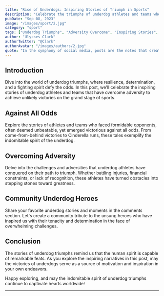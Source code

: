 ```yaml
---
title: "Rise of Underdogs: Inspiring Stories of Triumph in Sports"
description: "Celebrate the triumphs of underdog athletes and teams who defied the odds, overcame adversity, and emerged victorious against more favored opponents. Join us in exploring the inspiring stories that showcase the indomitable spirit of the underdog in sports."
pubDate: "Sep 08, 2023"
image: "/images/sport/2.jpg"
category: "sport"
tags: ["Underdog Triumphs", "Adversity Overcome", "Inspiring Stories", "Unlikely Victories"]
author: "Ulysses Clark"
authorTwitter: "@Clark"
authorAvatar: "/images/authors/2.jpg"
quote: "In the symphony of social media, posts are the notes that create the melody of connection."
---
```


## Introduction

Dive into the world of underdog triumphs, where resilience, determination, and a fighting spirit defy the odds. In this post, we'll celebrate the inspiring stories of underdog athletes and teams that have overcome adversity to achieve unlikely victories on the grand stage of sports.

## Against All Odds

Explore the stories of athletes and teams who faced formidable opponents, often deemed unbeatable, yet emerged victorious against all odds. From come-from-behind victories to Cinderella runs, these tales exemplify the indomitable spirit of the underdog.

## Overcoming Adversity

Delve into the challenges and adversities that underdog athletes have conquered on their path to triumph. Whether battling injuries, financial constraints, or lack of recognition, these athletes have turned obstacles into stepping stones toward greatness.

## Community Underdog Heroes

Share your favorite underdog stories and moments in the comments section. Let's create a community tribute to the unsung heroes who have inspired us with their tenacity and determination in the face of overwhelming challenges.

## Conclusion

The stories of underdog triumphs remind us that the human spirit is capable of remarkable feats. As you explore the inspiring narratives in this post, may the victories of underdogs serve as a source of motivation and inspiration in your own endeavors.

Happy exploring, and may the indomitable spirit of underdog triumphs continue to captivate hearts worldwide!

---

